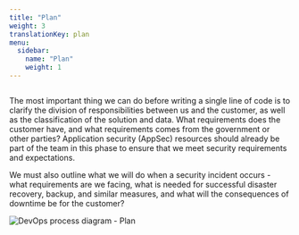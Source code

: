 ```yaml
---
title: "Plan"
weight: 3
translationKey: plan
menu:
  sidebar:
    name: "Plan"
    weight: 1
---
```

<div class="row category-into">
    <div class="column">
        <p>
            The most important thing we can do before writing a single line of code is to clarify the division of responsibilities between us and the customer, as well as the classification of the solution and data. What requirements does the customer have, and what requirements comes from the government or other parties? Application security (AppSec) resources should already be part of the team in this phase to ensure that we meet security requirements and expectations.
        </p>
        <p>
            We must also outline what we will do when a security incident occurs - what requirements are we facing, what is needed for successful disaster recovery, backup, and similar measures, and what will the consequences of downtime be for the customer?
        </p>
    </div>
    <div class="column">
        <img alt="DevOps process diagram - Plan" src="/devops_plan.svg"/>
    </div>
</div>
